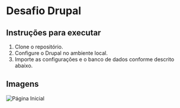 # Desafio Drupal

## Instruções para executar

1. Clone o repositório.
2. Configure o Drupal no ambiente local.
3. Importe as configurações e o banco de dados conforme descrito abaixo.

## Imagens

![Página Inicial](![image](https://github.com/user-attachments/assets/f2e04d6e-fb27-49e9-b81d-bc7e4b77d6c0))

